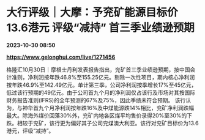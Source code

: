 # 大行评级｜大摩：予兖矿能源目标价13.6港元 评级“减持” 首三季业绩逊预期

**2023-10-30 08:50**

**https://www.gelonghui.com/live/1271456**

格隆汇10月30日｜摩根士丹利发表报告指出，兖矿首三季业绩逊预期，按中国会计准则，净利润按年跌46.8%至155.25亿元。剔除一次性项目，期内核心净利润按年跌46.9%至142.49亿元。单计第三季，公司净利润按季增长17%至45亿元，低过该行预期的49亿元。由于公司首九个月的净利润仅占该行及市场对其按国际财务报告准则(IFRS)的全年预测的67%及75%，因此季绩未符合预期。 该行认为，与神华首九个月净利润按年跌16%及中煤能源跌14%相比，兖矿净利润跌幅最大。除海外煤价回落30%外，兖矿内地各区煤平均售价录得20%至30%的下跌。相较于兖矿，该行更为偏好其子公司兖煤澳大利亚。该行对兖矿目标价为13.6港元，评级“减持”。